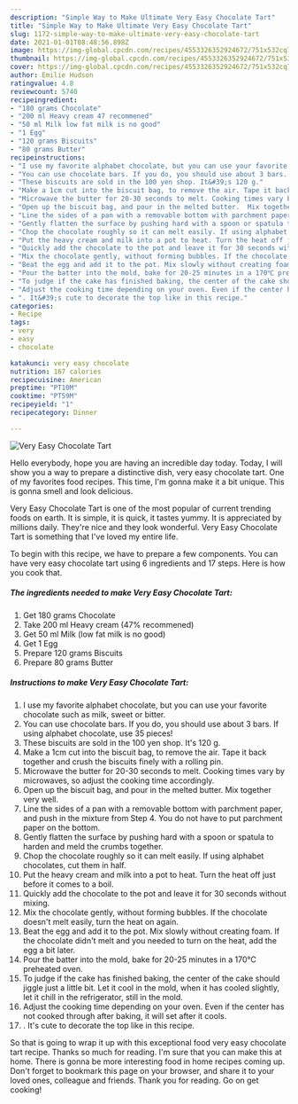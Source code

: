 ```yaml
---
description: "Simple Way to Make Ultimate Very Easy Chocolate Tart"
title: "Simple Way to Make Ultimate Very Easy Chocolate Tart"
slug: 1172-simple-way-to-make-ultimate-very-easy-chocolate-tart
date: 2021-01-01T08:48:56.898Z
image: https://img-global.cpcdn.com/recipes/4553326352924672/751x532cq70/very-easy-chocolate-tart-recipe-main-photo.jpg
thumbnail: https://img-global.cpcdn.com/recipes/4553326352924672/751x532cq70/very-easy-chocolate-tart-recipe-main-photo.jpg
cover: https://img-global.cpcdn.com/recipes/4553326352924672/751x532cq70/very-easy-chocolate-tart-recipe-main-photo.jpg
author: Emilie Hudson
ratingvalue: 4.8
reviewcount: 5740
recipeingredient:
- "180 grams Chocolate"
- "200 ml Heavy cream 47 recommened"
- "50 ml Milk low fat milk is no good"
- "1 Egg"
- "120 grams Biscuits"
- "80 grams Butter"
recipeinstructions:
- "I use my favorite alphabet chocolate, but you can use your favorite chocolate such as milk, sweet or bitter."
- "You can use chocolate bars. If you do, you should use about 3 bars. If using alphabet chocolate, use 35 pieces!"
- "These biscuits are sold in the 100 yen shop. It&#39;s 120 g."
- "Make a 1cm cut into the biscuit bag, to remove the air. Tape it back together and crush the biscuits finely with a rolling pin."
- "Microwave the butter for 20-30 seconds to melt. Cooking times vary by microwaves, so adjust the cooking time accordingly."
- "Open up the biscuit bag, and pour in the melted butter.  Mix together very well."
- "Line the sides of a pan with a removable bottom with parchment paper, and push in the mixture from Step 4. You do not have to put parchment paper on the bottom."
- "Gently flatten the surface by pushing hard with a spoon or spatula to harden and meld the crumbs together."
- "Chop the chocolate roughly so it can melt easily. If using alphabet chocolates, cut them in half."
- "Put the heavy cream and milk into a pot to heat. Turn the heat off just before it comes to a boil."
- "Quickly add the chocolate to the pot and leave it for 30 seconds without mixing."
- "Mix the chocolate gently, without forming bubbles. If the chocolate doesn&#39;t melt easily, turn the heat on again."
- "Beat the egg and add it to the pot. Mix slowly without creating foam. If the chocolate didn&#39;t melt and you needed to turn on the heat, add the egg a bit later."
- "Pour the batter into the mold, bake for 20-25 minutes in a 170℃ preheated oven."
- "To judge if the cake has finished baking, the center of the cake should jiggle just a little bit. Let it cool in the mold, when it has cooled slightly, let it chill in the refrigerator, still in the mold."
- "Adjust the cooking time depending on your oven. Even if the center has not cooked through after baking, it will set after it cools."
- ". It&#39;s cute to decorate the top like in this recipe."
categories:
- Recipe
tags:
- very
- easy
- chocolate

katakunci: very easy chocolate 
nutrition: 167 calories
recipecuisine: American
preptime: "PT10M"
cooktime: "PT59M"
recipeyield: "1"
recipecategory: Dinner

---
```



![Very Easy Chocolate Tart](https://img-global.cpcdn.com/recipes/4553326352924672/751x532cq70/very-easy-chocolate-tart-recipe-main-photo.jpg)

Hello everybody, hope you are having an incredible day today. Today, I will show you a way to prepare a distinctive dish, very easy chocolate tart. One of my favorites food recipes. This time, I'm gonna make it a bit unique. This is gonna smell and look delicious.



Very Easy Chocolate Tart is one of the most popular of current trending foods on earth. It is simple, it is quick, it tastes yummy. It is appreciated by millions daily. They're nice and they look wonderful. Very Easy Chocolate Tart is something that I've loved my entire life.


To begin with this recipe, we have to prepare a few components. You can have very easy chocolate tart using 6 ingredients and 17 steps. Here is how you cook that.

<!--inarticleads1-->

##### The ingredients needed to make Very Easy Chocolate Tart:

1. Get 180 grams Chocolate
1. Take 200 ml Heavy cream (47% recommened)
1. Get 50 ml Milk (low fat milk is no good)
1. Get 1 Egg
1. Prepare 120 grams Biscuits
1. Prepare 80 grams Butter




<!--inarticleads2-->

##### Instructions to make Very Easy Chocolate Tart:

1. I use my favorite alphabet chocolate, but you can use your favorite chocolate such as milk, sweet or bitter.
1. You can use chocolate bars. If you do, you should use about 3 bars. If using alphabet chocolate, use 35 pieces!
1. These biscuits are sold in the 100 yen shop. It&#39;s 120 g.
1. Make a 1cm cut into the biscuit bag, to remove the air. Tape it back together and crush the biscuits finely with a rolling pin.
1. Microwave the butter for 20-30 seconds to melt. Cooking times vary by microwaves, so adjust the cooking time accordingly.
1. Open up the biscuit bag, and pour in the melted butter.  Mix together very well.
1. Line the sides of a pan with a removable bottom with parchment paper, and push in the mixture from Step 4. You do not have to put parchment paper on the bottom.
1. Gently flatten the surface by pushing hard with a spoon or spatula to harden and meld the crumbs together.
1. Chop the chocolate roughly so it can melt easily. If using alphabet chocolates, cut them in half.
1. Put the heavy cream and milk into a pot to heat. Turn the heat off just before it comes to a boil.
1. Quickly add the chocolate to the pot and leave it for 30 seconds without mixing.
1. Mix the chocolate gently, without forming bubbles. If the chocolate doesn&#39;t melt easily, turn the heat on again.
1. Beat the egg and add it to the pot. Mix slowly without creating foam. If the chocolate didn&#39;t melt and you needed to turn on the heat, add the egg a bit later.
1. Pour the batter into the mold, bake for 20-25 minutes in a 170℃ preheated oven.
1. To judge if the cake has finished baking, the center of the cake should jiggle just a little bit. Let it cool in the mold, when it has cooled slightly, let it chill in the refrigerator, still in the mold.
1. Adjust the cooking time depending on your oven. Even if the center has not cooked through after baking, it will set after it cools.
1. . It&#39;s cute to decorate the top like in this recipe.




So that is going to wrap it up with this exceptional food very easy chocolate tart recipe. Thanks so much for reading. I'm sure that you can make this at home. There is gonna be more interesting food in home recipes coming up. Don't forget to bookmark this page on your browser, and share it to your loved ones, colleague and friends. Thank you for reading. Go on get cooking!
